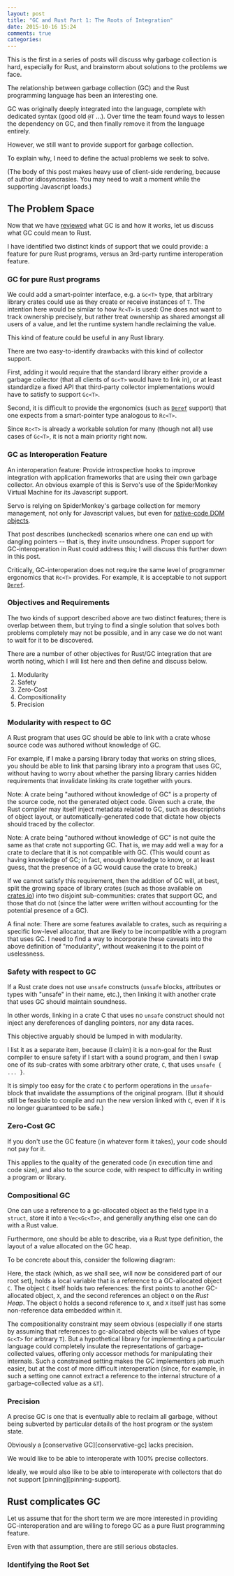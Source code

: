```yaml
---
layout: post
title: "GC and Rust Part 1: The Roots of Integration"
date: 2015-10-16 15:24
comments: true
categories:
---
```


This is the first in a series of posts will discuss why garbage
collection is hard, especially for Rust, and brainstorm about
solutions to the problems we face.

The relationship between garbage collection (GC) and the Rust
programming language has been an interesting one.

GC was originally deeply integrated into the language, complete with
dedicated syntax (good old `@T` ...). Over time the team found ways to
lessen the dependency on GC, and then finally remove it from the
language entirely.

However, we still want to provide support for garbage collection.

To explain why, I need to define the actual problems we seek to solve.

<!-- more -->

(The body of this post makes heavy use of client-side rendering,
because of author idiosyncrasies.  You may need to wait a moment while
the supporting Javascript loads.)

<script src="/javascripts/viz.js" charset="utf-8"></script>
<script src="/javascripts/js_to_dot.js" charset="utf-8"></script>
<script src="/javascripts/gc_rendering.js" charset="utf-8"></script>

## The Problem Space
[problem-space]: #the-problem-space

Now that we have [reviewed](/blog/2015/10/27/gc-and-rust-part-0-how-does-gc-work.html) what GC is and how it works,
let us discuss what GC could mean to Rust.

I have identified two distinct kinds of support that we could provide:
a feature for pure Rust programs, versus an 3rd-party runtime
interoperation feature.

### GC for pure Rust programs

We could add a smart-pointer interface, e.g. a `Gc<T>` type, that
arbitrary library crates could use as they create or receive instances
of `T`. The intention here would be similar to how `Rc<T>` is used:
One does not want to track ownership precisely, but rather treat
ownership as shared amongst all users of a value, and let the runtime
system handle reclaiming the value.

This kind of feature could be useful in any Rust library.

There are two easy-to-identify drawbacks with this kind of collector
support.

First, adding it would require that the standard library either
provide a garbage collector (that all clients of `Gc<T>` would have to
link in), or at least standardize a fixed API that third-party
collector implementations would have to satisfy to support `Gc<T>`.

Second, it is difficult to provide the ergonomics (such as
[`Deref`][Deref trait] support) that one expects from a smart-pointer
type analogous to `Rc<T>`.

Since `Rc<T>` is already a workable solution for many (though not all)
use cases of `Gc<T>`, it is not a main priority right now.

### GC as Interoperation Feature

An interoperation feature: Provide introspective hooks to improve
integration with application frameworks that are using their own
garbage collector. An obvious example of this is Servo's use of the
SpiderMonkey Virtual Machine for its Javascript support.

Servo is relying on SpiderMonkey's garbage collection for memory
management, not only for Javascript values, but even for
[native-code DOM objects][servo post].

[servo post]: https://blog.mozilla.org/research/2014/08/26/javascript-servos-only-garbage-collector/

That post describes (unchecked) scenarios where one can end up with
dangling pointers -- that is, they invite unsoundness.  Proper support
for GC-interoperation in Rust could address this; I will discuss this
further down in this post.

Critically, GC-interoperation does not require the same level of
programmer ergonomics that `Rc<T>` provides. For example, it is
acceptable to not support [`Deref`][Deref trait].

[Deref trait]: https://doc.rust-lang.org/std/ops/trait.Deref.html

### Objectives and Requirements

The two kinds of support described above are two distinct features;
there is overlap between them, but trying to find a single solution
that solves both problems completely may not be possible, and in any
case we do not want to wait for it to be discovered.

There are a number of other objectives for Rust/GC integration that
are worth noting, which I will list here and then define and discuss
below.

  1. Modularity
  2. Safety
  3. Zero-Cost
  4. Compositionality
  5. Precision

### Modularity with respect to GC

A Rust program that uses GC should be able to link
with a crate whose source code was authored without knowledge of
GC.

For example, if I make a parsing library today that works on string
slices, you should be able to link that parsing library into a program
that uses GC, without having to worry about whether the parsing
library carries hidden requirements that invalidate linking its crate
together with yours.

Note: A crate being "authored without knowledge of GC" is a
property of the source code, not the generated object code. Given
such a crate, the Rust compiler may itself inject metadata
related to GC, such as descriptiohs of object layout, or
automatically-generated code that dictate how objects should
traced by the collector.

Note: A crate being "authored without knowledge of GC" is not
quite the same as that crate not supporting GC. That is, we may
add well a way for a crate to declare that it is not compatible
with GC. (This would count as having knowledge of GC; in fact,
enough knowledge to know, or at least guess, that the presence of
a GC would cause the crate to break.)

If we cannot satisfy this requirement, then the addition of GC
will, at best, split the growing space of library crates (such as
those available on [crates.io][]) into two disjoint
sub-communities: crates that support GC, and those that do not
(since the latter were written without accounting for the
potential presence of a GC).

A final note: There are some features available to crates, such as
requiring a specific low-level allocator, that are likely to be
incompatible with a program that uses GC. I need to find a way to
incorporate these caveats into the above definition of "modularity",
without weakening it to the point of uselessness.

### Safety with respect to GC

If a Rust crate does not use `unsafe` constructs
(`unsafe` blocks, attributes or types with "unsafe" in their
name, etc.), then linking it with another crate that uses GC
should maintain soundness.

In other words, linking in a crate C that uses no `unsafe`
construct should not inject any dereferences of dangling
pointers, nor any data races.

This objective arguably should be lumped in with modularity.

I list it as a separate item, because (I claim) it is a non-goal
for the Rust compiler to ensure safety if I start with a sound
program, and then I swap one of its sub-crates with some
arbitrary other crate, `C`, that uses `unsafe { ... }`.

It is simply too easy for the crate `C` to perform operations in
the `unsafe`-block that invalidate the assumptions of the
original program. (But it should still be feasible to compile and
run the new version linked with `C`, even if it is no longer
guaranteed to be safe.)

### Zero-Cost GC

If you don't use the GC feature (in whatever form it
takes), your code should not pay for it.

This applies to the quality of the generated code (in execution
time and code size), and also to the source code, with respect to
difficulty in writing a program or library.

### Compositional GC

One can use a reference to a gc-allocated object as the field type in
a `struct`, store it into a `Vec<Gc<T>>`, and generally anything else
one can do with a Rust value.

Furthermore, one should be able to describe, via a Rust type
definition, the layout of a value allocated on the GC heap.

To be concrete about this, consider the following diagram:

<p id="target_anchor_demo_composition_1"></p>
<script>
var stack = { id: "cluster_stack", label: "Stack", is_subgraph: true, color: "blue" };
var rust_heap = { rankdir:"LR", id: "cluster_rust_heap", label: "Rust Heap", is_subgraph: true };
var gc_heap = { id: "cluster_gc_heap", label: "GC Heap", is_subgraph: true, style: "rounded" };
var c = object_record("C", "<f0> Gc(X) | <f1> Box(O)");
c.style = "rounded";
var o = object_record("O", "<f0> Gc(X)");
var x = object_record("X", "<f0> 'data'");
x.style = "rounded";
var gc_a = { id: "gc_c", label: "Gc(C)", shape: "record" };

gc_a.f0 = edge_to_port(":id", c);

o.f0 = edge_from_to_ports(":f0", ":id", x);

c.f0 = edge_from_to_ports(":f0", ":id", x);
c.f1 = edge_from_to_ports(":f1", ":id", o);

stack[0] = gc_a;
rust_heap[0] = o;
gc_heap[0] = c;
gc_heap[1] = x;

var objects = [stack, gc_heap, rust_heap];
post_objects("target_anchor_demo_composition_1", objects, { rankdir:"LR", nodesep:0.2 });
</script>

Here, the stack (which, as we shall see, will now be considered part
of our root set), holds a local variable that is a reference to a
GC-allocated object `C`. The object `C` itself holds two references:
the first points to another GC-allocated object, `X`, and the second
references an object `O` on the *Rust Heap*. The object `O` holds a
second reference to `X`, and `X` itself just has some non-reference
data embedded within it.

The compositionality constraint may seem obvious (especially if one starts by
assuming that references to gc-allocated objects will be values
of type `Gc<T>` for arbtrary `T`). But a hypothetical library for
implementing a particular language could completely insulate the
representations of garbage-collected values, offering only
accessor methods for manipulating their internals. Such a
constrained setting makes the GC implementors job much easier,
but at the cost of more difficult interoperation (since, for
example, in such a setting one cannot extract a reference to the
internal structure of a garbage-collected value as a `&T`).

[crates.io]: https://crates.io/

### Precision

A precise GC is one that is eventually able to reclaim all garbage,
without being subverted by particular details of the host program or
the system state.

Obviously a [conservative GC][conservative-gc] lacks precision.

We would like to be able to interoperate with 100% precise collectors.

Ideally, we would also like to be able to interoperate with collectors
that do not support [pinning][pinning-support].

## Rust complicates GC
[rust-complicates-gc]: #rust-complicates-gc

Let us assume that for the short term we are more interested in
providing GC-interoperation and are willing to forego GC as a pure
Rust programming feature.

Even with that assumption, there are still serious obstacles.

### Identifying the Root Set

<script>
function root_set_objects() {
    var gc_a = { id: "gc_a", label: "Gc(A)", shape: "record" };
    var box_b = { id: "box_b", label: "Box(B)", shape: "record" };

    var a = object_record("A", "<f0> Gc(C)");
    a.style = "rounded";
    var b = object_record("B", "<f0> Gc(C)");

    var c = object_record("C", "<f0> Gc(X) | <f1> Box(O)");
    c.style = "rounded";
    var g = object_record("G", "<f0> Vec(V)");
    g.style = "rounded";
    var v = object_record("V", "");
    var o = object_record("O", "<f0> Gc(X)");
    var x = object_record("X", "<f0> 'data'");
    x.style = "rounded";

    gc_a.val = edge_to_port(":id", a);
    box_b.val = edge_to_port(":id", b);
    a.f0 = edge_from_to_ports(":f0", ":id", c);
    b.f0 = edge_from_to_ports(":f0", ":id", c);
    c.f0 = edge_from_port(":f0", x);
    c.f1 = edge_from_port(":f1", o);
    g.f0 = edge_from_to_ports(":f0", ":id", v);
    o.f0 = edge_from_to_ports(":f0", ":id", x);

    // You need the .id of a subgraph to start with "cluster" if you want
    // it to show up with the outline (and label, if present).
    var stack = { id: "cluster_stack", label: "Stack", is_subgraph: true, color: "blue" };
    var rust_heap = { rankdir:"LR", id: "cluster_rust_heap", label: "Rust Heap", is_subgraph: true };
    var gc_heap = { id: "cluster_gc_heap", label: "GC Heap", is_subgraph: true, style: "rounded" };

    stack.rank = "same";
    stack[1] = gc_a;
    stack[0] = box_b;

    rust_heap.rank = "same";
    rust_heap[0] = o;
    rust_heap[1] = box_b;
    rust_heap[2] = b;
    rust_heap[3] = v;

    gc_heap.rank = "same";
    gc_heap[0] = a;
    gc_heap[1] = c;
    gc_heap[2] = x;
    gc_heap[3] = g;

    var objects = [stack, gc_heap, rust_heap];
    return objects;
}
</script>

<p id="target_anchor_identifying_the_root_set"></p>
<script>
var objects = root_set_objects();
post_objects("target_anchor_identifying_the_root_set", objects, { rankdir:"RL", with_code: true, nodesep:0.2 });
</script>
